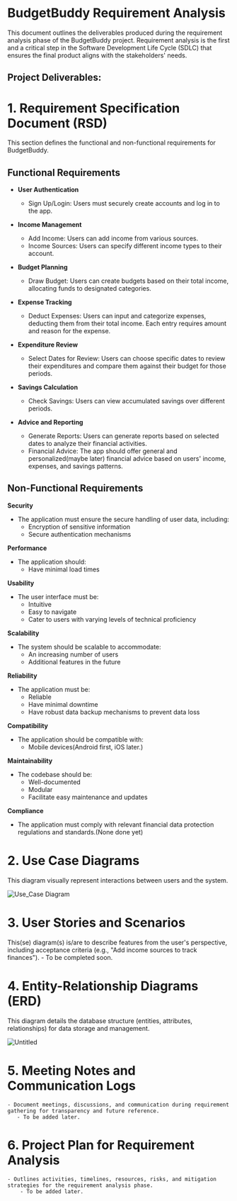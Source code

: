 # BudgetBuddy Requirement Analysis

This document outlines the deliverables produced during the requirement analysis phase of the BudgetBuddy project. Requirement analysis is the first and a critical step in the Software Development Life Cycle (SDLC) that ensures the final product aligns with the stakeholders' needs.

## Project Deliverables:

# 1. Requirement Specification Document (RSD)

This section defines the functional and non-functional requirements for BudgetBuddy.

## Functional Requirements

* **User Authentication**
    * Sign Up/Login: Users must securely create accounts and log in to the app.

* **Income Management**
    * Add Income: Users can add income from various sources.
    * Income Sources: Users can specify different income types to their account.

* **Budget Planning**
    * Draw Budget: Users can create budgets based on their total income, allocating funds to designated categories.

* **Expense Tracking**
    * Deduct Expenses: Users can input and categorize expenses, deducting them from their total income. Each entry requires amount and reason for the expense.

* **Expenditure Review**
    * Select Dates for Review: Users can choose specific dates to review their expenditures and compare them against their budget for those periods.

* **Savings Calculation**
    * Check Savings: Users can view accumulated savings over different periods.

* **Advice and Reporting**
    * Generate Reports: Users can generate reports based on selected dates to analyze their financial activities.
    * Financial Advice: The app should offer general and personalized(maybe later) financial advice based on users' income, expenses, and savings patterns.

## Non-Functional Requirements

**Security**
* The application must ensure the secure handling of user data, including:
    * Encryption of sensitive information
    * Secure authentication mechanisms

**Performance**
* The application should:
    * Have minimal load times

**Usability**
* The user interface must be:
    * Intuitive
    * Easy to navigate
    * Cater to users with varying levels of technical proficiency

**Scalability**
* The system should be scalable to accommodate:
    * An increasing number of users
    * Additional features in the future

**Reliability**
* The application must be:
    * Reliable
    * Have minimal downtime
    * Have robust data backup mechanisms to prevent data loss

**Compatibility**
* The application should be compatible with:
    * Mobile devices(Android first, iOS later.)

**Maintainability**
* The codebase should be:
    * Well-documented
    * Modular
    * Facilitate easy maintenance and updates

**Compliance**
* The application must comply with relevant financial data protection regulations and standards.(None done yet)


# 2. Use Case Diagrams
This diagram visually represent interactions between users and the system.

![Use_Case Diagram](https://github.com/jake0011/BudgetBuddy/assets/61389729/84faf938-9bee-4348-9342-0f92c9e8216a)


# 3. User Stories and Scenarios
This(se) diagram(s) is/are to describe features from the user's perspective, including acceptance criteria (e.g., "Add income sources to track finances").
    - To be completed soon.


# 4. Entity-Relationship Diagrams (ERD)
This diagram details the database structure (entities, attributes, relationships) for data storage and management. 

![Untitled](https://github.com/jake0011/BudgetBuddy/assets/61389729/c562ecfe-854a-4f5c-a8c2-a1b03abef497)



# 5. Meeting Notes and Communication Logs
    - Document meetings, discussions, and communication during requirement gathering for transparency and future reference.  
       - To be added later.

# 6. Project Plan for Requirement Analysis
    - Outlines activities, timelines, resources, risks, and mitigation strategies for the requirement analysis phase. 
        - To be added later.
